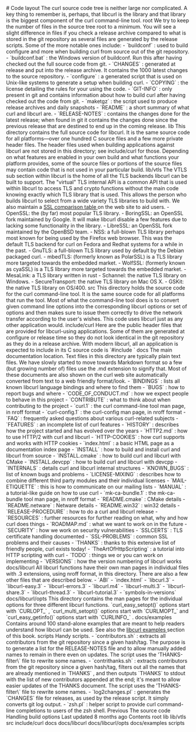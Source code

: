 <a href="layout.html" class="navButton-94f2579c--pageItemWithChildrenNested-2c5d8183--navButtonClickable-161b88ca--navButtonOpened-6a88552e">
</a>
<a href="options.html" class="navButton-94f2579c--pageItemWithChildrenNested-2c5d8183--navButtonClickable-161b88ca">
</a>
<a href="style.html" class="navButton-94f2579c--pageItemWithChildrenNested-2c5d8183--navButtonClickable-161b88ca">
</a>
<a href="contributing.html" class="navButton-94f2579c--pageItemWithChildrenNested-2c5d8183--navButtonClickable-161b88ca">
</a>
<a href="reportvuln.html" class="navButton-94f2579c--pageItemWithChildrenNested-2c5d8183--navButtonClickable-161b88ca">
</a>
<a href="web.html" class="navButton-94f2579c--pageItemWithChildrenNested-2c5d8183--navButtonClickable-161b88ca">
</a>
# <span class="text-4505230f--DisplayH900-bfb998fa--textContentFamily-49a318e1">Code layout</span>
<span class="text-4505230f--UIH300-2063425d--textUIFamily-5ebd8e40--text-8ee2c8b2">
</span>
<span class="text-4505230f--UIH300-2063425d--textUIFamily-5ebd8e40--text-8ee2c8b2">
</span>
<span class="text-4505230f--TextH400-3033861f--textContentFamily-49a318e1">
<span data-key="e038ee27067f4631a61cbd04ca8d24f3">
<span data-offset-key="e038ee27067f4631a61cbd04ca8d24f3:0">The curl source code tree is neither large nor complicated. A key thing to remember is, perhaps, that libcurl is the library and that library is the biggest component of the curl command-line tool.</span>
</span>
</span>
<span class="text-4505230f--HeadingH700-04e1a2a3--textContentFamily-49a318e1">
<span data-key="fb0dda2f9409439cadeb7ffb2796c7d3">
<span data-offset-key="fb0dda2f9409439cadeb7ffb2796c7d3:0">root</span>
</span>
</span>
<span class="text-4505230f--TextH400-3033861f--textContentFamily-49a318e1">
<span data-key="2fc370be7ca1413896167d45090ab6d9">
<span data-offset-key="2fc370be7ca1413896167d45090ab6d9:0">We try to keep the number of files in the source tree root to a minimum. You will see a slight difference in files if you check a release archive compared to what is stored in the git repository as several files are generated by the release scripts.</span>
</span>
</span>
<span class="text-4505230f--TextH400-3033861f--textContentFamily-49a318e1">
<span data-key="2344531c3fb145dd85fd77c2c711bd63">
<span data-offset-key="2344531c3fb145dd85fd77c2c711bd63:0">Some of the more notable ones include:</span>
</span>
</span>- <span class="text-4505230f--TextH400-3033861f--textContentFamily-49a318e1">
<span data-key="f560f86372064dada3a466a266e0edab">
<span data-offset-key="f560f86372064dada3a466a266e0edab:0">`buildconf`</span>
<span data-offset-key="f560f86372064dada3a466a266e0edab:1">: used to build configure and more when</span>
</span>
</span>  <span class="text-4505230f--TextH400-3033861f--textContentFamily-49a318e1">
<span data-key="50c876cde55f478b9b293fa397695633">
<span data-offset-key="50c876cde55f478b9b293fa397695633:0">building curl from source out of the git repository.</span>
</span>
</span>- <span class="text-4505230f--TextH400-3033861f--textContentFamily-49a318e1">
<span data-key="a4dbd7f6f9464135be71a942e246f5f5">
<span data-offset-key="a4dbd7f6f9464135be71a942e246f5f5:0">`buildconf.bat`</span>
<span data-offset-key="a4dbd7f6f9464135be71a942e246f5f5:1">: the Windows version of buildconf. Run this after having</span>
</span>
</span>  <span class="text-4505230f--TextH400-3033861f--textContentFamily-49a318e1">
<span data-key="ea35580ef28f4fbd881106b12a2aefe5">
<span data-offset-key="ea35580ef28f4fbd881106b12a2aefe5:0">checked out the full source code from git.</span>
</span>
</span>- <span class="text-4505230f--TextH400-3033861f--textContentFamily-49a318e1">
<span data-key="35e3e4d164864e27bc7177e0382d5ccc">
<span data-offset-key="35e3e4d164864e27bc7177e0382d5ccc:0">`CHANGES`</span>
<span data-offset-key="35e3e4d164864e27bc7177e0382d5ccc:1">: generated at release and put into the release archive. It</span>
</span>
</span>  <span class="text-4505230f--TextH400-3033861f--textContentFamily-49a318e1">
<span data-key="ac7022f3443747619df5d06668679732">
<span data-offset-key="ac7022f3443747619df5d06668679732:0">contains the 1000 latest changes to the source repository.</span>
</span>
</span>- <span class="text-4505230f--TextH400-3033861f--textContentFamily-49a318e1">
<span data-key="2e84e255794a47f4a40c7b781efeb52c">
<span data-offset-key="2e84e255794a47f4a40c7b781efeb52c:0">`configure`</span>
<span data-offset-key="2e84e255794a47f4a40c7b781efeb52c:1">: a generated script that is used on Unix-like systems to</span>
</span>
</span>  <span class="text-4505230f--TextH400-3033861f--textContentFamily-49a318e1">
<span data-key="ab985409b2c0462db6a52f68c8796cf4">
<span data-offset-key="ab985409b2c0462db6a52f68c8796cf4:0">generate a setup when building curl.</span>
</span>
</span>- <span class="text-4505230f--TextH400-3033861f--textContentFamily-49a318e1">
<span data-key="6528699f2f304a02a3735c351b9a4e4c">
<span data-offset-key="6528699f2f304a02a3735c351b9a4e4c:0">`COPYING`</span>
<span data-offset-key="6528699f2f304a02a3735c351b9a4e4c:1">: the license detailing the rules for your using the code.</span>
</span>
</span>- <span class="text-4505230f--TextH400-3033861f--textContentFamily-49a318e1">
<span data-key="317e57f5ec4d4fec8e1b81afe23536a6">
<span data-offset-key="317e57f5ec4d4fec8e1b81afe23536a6:0">`GIT-INFO`</span>
<span data-offset-key="317e57f5ec4d4fec8e1b81afe23536a6:1">: only present in git and contains information about how to</span>
</span>
</span>  <span class="text-4505230f--TextH400-3033861f--textContentFamily-49a318e1">
<span data-key="bdd54bd54cd34f68b818421c1d408029">
<span data-offset-key="bdd54bd54cd34f68b818421c1d408029:0">build curl after having checked out the code from git.</span>
</span>
</span>- <span class="text-4505230f--TextH400-3033861f--textContentFamily-49a318e1">
<span data-key="c273a737788749dcae589f2699c67db1">
<span data-offset-key="c273a737788749dcae589f2699c67db1:0">`maketgz`</span>
<span data-offset-key="c273a737788749dcae589f2699c67db1:1">: the script used to produce release archives and daily snapshots</span>
</span>
</span>- <span class="text-4505230f--TextH400-3033861f--textContentFamily-49a318e1">
<span data-key="0c7d0d9537664ea9b31b12e426711521">
<span data-offset-key="0c7d0d9537664ea9b31b12e426711521:0">`README`</span>
<span data-offset-key="0c7d0d9537664ea9b31b12e426711521:1">: a short summary of what curl and libcurl are.</span>
</span>
</span>- <span class="text-4505230f--TextH400-3033861f--textContentFamily-49a318e1">
<span data-key="e0de21d9d0c1456bbcfbc3b0777d1a40">
<span data-offset-key="e0de21d9d0c1456bbcfbc3b0777d1a40:0">`RELEASE-NOTES`</span>
<span data-offset-key="e0de21d9d0c1456bbcfbc3b0777d1a40:1">: contains the changes done for the latest release; when</span>
</span>
</span>  <span class="text-4505230f--TextH400-3033861f--textContentFamily-49a318e1">
<span data-key="2f0a965c432e47538ffd74f66f7e17db">
<span data-offset-key="2f0a965c432e47538ffd74f66f7e17db:0">found in git it contains the changes done since the previous release that</span>
</span>
</span>  <span class="text-4505230f--TextH400-3033861f--textContentFamily-49a318e1">
<span data-key="d85695f745a94bfa8f827a99217e7f0b">
<span data-offset-key="d85695f745a94bfa8f827a99217e7f0b:0">are destined to end up in the coming release.</span>
</span>
</span>
<span class="text-4505230f--HeadingH700-04e1a2a3--textContentFamily-49a318e1">
<span data-key="41ef91e489ee4ce78306e2535ac1cf24">
<span data-offset-key="41ef91e489ee4ce78306e2535ac1cf24:0">lib</span>
</span>
</span>
<span class="text-4505230f--TextH400-3033861f--textContentFamily-49a318e1">
<span data-key="cb59afd4d4604cab85bf11738a2fc067">
<span data-offset-key="cb59afd4d4604cab85bf11738a2fc067:0">This directory contains the full source code for libcurl. It is the same source code for all platforms—over one hundred C source files and a few more private header files. The header files used when building applications against libcurl are not stored in this directory; see include/curl for those.</span>
</span>
</span>
<span class="text-4505230f--TextH400-3033861f--textContentFamily-49a318e1">
<span data-key="ac4fb2d73da247469518a10b457d7103">
<span data-offset-key="ac4fb2d73da247469518a10b457d7103:0">Depending on what features are enabled in your own build and what functions your platform provides, some of the source files or portions of the source files may contain code that is not used in your particular build.</span>
</span>
</span>
<span class="text-4505230f--HeadingH700-04e1a2a3--textContentFamily-49a318e1">
<span data-key="84488f0efc9c4991a7e38c1f42ece2d2">
<span data-offset-key="84488f0efc9c4991a7e38c1f42ece2d2:0">lib/vtls</span>
</span>
</span>
<span class="text-4505230f--TextH400-3033861f--textContentFamily-49a318e1">
<span data-key="fea0ac3f8c1048b4adbe4c7f354601cf">
<span data-offset-key="fea0ac3f8c1048b4adbe4c7f354601cf:0">The VTLS sub section within libcurl is the home of all the TLS backends libcurl can be built to support. The "virtual" TLS internal API is a common API that is used within libcurl to access TLS and crypto functions without the main code knowing exactly which TLS library that is used. This allows the person who builds libcurl to select from a wide variety TLS libraries to build with.</span>
</span>
</span>
<span class="text-4505230f--TextH400-3033861f--textContentFamily-49a318e1">
<span data-key="762c62be310d49dd86d6316f65214262">
<span data-offset-key="762c62be310d49dd86d6316f65214262:0">We also maintain a </span>
</span>
<a href="https://curl.se/docs/ssl-compared.html" class="link-a079aa82--primary-53a25e66--link-faf6c434">
<span data-key="f046bc12f0514955b82923d3aea8d788">
<span data-offset-key="f046bc12f0514955b82923d3aea8d788:0">SSL comparison table</span>
</span>
</a>
<span data-key="879bf5ed835d4b469b8aeed516f249dd">
<span data-offset-key="879bf5ed835d4b469b8aeed516f249dd:0"> on the web site to aid users.</span>
</span>
</span>- <span class="text-4505230f--TextH400-3033861f--textContentFamily-49a318e1">
<span data-key="33d3bea581f84bb68232ac1a160f99c7">
<span data-offset-key="33d3bea581f84bb68232ac1a160f99c7:0">OpenSSL: the (by far) most popular TLS library.</span>
</span>
</span>- <span class="text-4505230f--TextH400-3033861f--textContentFamily-49a318e1">
<span data-key="eb4f9bff9f434e51b8cacad855987ff3">
<span data-offset-key="eb4f9bff9f434e51b8cacad855987ff3:0">BoringSSL: an OpenSSL fork maintained by Google. It will make libcurl disable a</span>
</span>
</span>  <span class="text-4505230f--TextH400-3033861f--textContentFamily-49a318e1">
<span data-key="39010d9c576a4926b84f0c7d03b5d88c">
<span data-offset-key="39010d9c576a4926b84f0c7d03b5d88c:0">few features due to lacking some functionality in the library.</span>
</span>
</span>- <span class="text-4505230f--TextH400-3033861f--textContentFamily-49a318e1">
<span data-key="afe2266b4795436488d8ad892f0725e0">
<span data-offset-key="afe2266b4795436488d8ad892f0725e0:0">LibreSSL: an OpenSSL fork maintained by the OpenBSD team.</span>
</span>
</span>- <span class="text-4505230f--TextH400-3033861f--textContentFamily-49a318e1">
<span data-key="e3e1d95e31ce4aa88cdfb5db7eb2213e">
<span data-offset-key="e3e1d95e31ce4aa88cdfb5db7eb2213e:0">NSS: a full-blown TLS library perhaps most known for being used by the</span>
</span>
</span>  <span class="text-4505230f--TextH400-3033861f--textContentFamily-49a318e1">
<span data-key="0652038578b9479992c00c28c07965d7">
<span data-offset-key="0652038578b9479992c00c28c07965d7:0">Firefox web browser. This was the default TLS backend for curl on Fedora and</span>
</span>
</span>  <span class="text-4505230f--TextH400-3033861f--textContentFamily-49a318e1">
<span data-key="3e1750912f5241fb89ddf53a6c32d54c">
<span data-offset-key="3e1750912f5241fb89ddf53a6c32d54c:0">Redhat systems for a while in the past.</span>
</span>
</span>- <span class="text-4505230f--TextH400-3033861f--textContentFamily-49a318e1">
<span data-key="e20ea7948af64189ad2741f457b8b496">
<span data-offset-key="e20ea7948af64189ad2741f457b8b496:0">GnuTLS: a full-blown TLS library used by default by the Debian packaged curl.</span>
</span>
</span>- <span class="text-4505230f--TextH400-3033861f--textContentFamily-49a318e1">
<span data-key="f59c0ac55f4842ffbb87965b762afaa3">
<span data-offset-key="f59c0ac55f4842ffbb87965b762afaa3:0">mbedTLS: (formerly known as PolarSSL) is a TLS library more targeted</span>
</span>
</span>  <span class="text-4505230f--TextH400-3033861f--textContentFamily-49a318e1">
<span data-key="e21d9a97605047189b2df37058f9faff">
<span data-offset-key="e21d9a97605047189b2df37058f9faff:0">towards the embedded market.</span>
</span>
</span>- <span class="text-4505230f--TextH400-3033861f--textContentFamily-49a318e1">
<span data-key="49d6fd6306b84954af49806d9ad91862">
<span data-offset-key="49d6fd6306b84954af49806d9ad91862:0">WolfSSL: (formerly known as cyaSSL) is a TLS library more targeted</span>
</span>
</span>  <span class="text-4505230f--TextH400-3033861f--textContentFamily-49a318e1">
<span data-key="3662fac19e974ab19d69415c9aae279f">
<span data-offset-key="3662fac19e974ab19d69415c9aae279f:0">towards the embedded market.</span>
</span>
</span>- <span class="text-4505230f--TextH400-3033861f--textContentFamily-49a318e1">
<span data-key="bb865113a2e348d080267cd726729b8c">
<span data-offset-key="bb865113a2e348d080267cd726729b8c:0">MesaLink: a TLS library written in rust</span>
</span>
</span>- <span class="text-4505230f--TextH400-3033861f--textContentFamily-49a318e1">
<span data-key="3c63f4963d8649fdbd77c0376a396675">
<span data-offset-key="3c63f4963d8649fdbd77c0376a396675:0">Schannel: the native TLS library on Windows.</span>
</span>
</span>- <span class="text-4505230f--TextH400-3033861f--textContentFamily-49a318e1">
<span data-key="03c0e4b385cd47f0a437ab31b2d2c07c">
<span data-offset-key="03c0e4b385cd47f0a437ab31b2d2c07c:0">SecureTransport: the native TLS library on Mac OS X.</span>
</span>
</span>- <span class="text-4505230f--TextH400-3033861f--textContentFamily-49a318e1">
<span data-key="fae2814653d748e28977da374e5e4a57">
<span data-offset-key="fae2814653d748e28977da374e5e4a57:0">GSKit: the native TLS library on OS/400.</span>
</span>
</span>
<span class="text-4505230f--HeadingH700-04e1a2a3--textContentFamily-49a318e1">
<span data-key="6266ffd050f340eb9b86351e3dd845ab">
<span data-offset-key="6266ffd050f340eb9b86351e3dd845ab:0">src</span>
</span>
</span>
<span class="text-4505230f--TextH400-3033861f--textContentFamily-49a318e1">
<span data-key="e7229fb38c264965b93f825900b57d08">
<span data-offset-key="e7229fb38c264965b93f825900b57d08:0">This directory holds the source code for the curl command-line tool. It is the same source code for all platforms that run the tool.</span>
</span>
</span>
<span class="text-4505230f--TextH400-3033861f--textContentFamily-49a318e1">
<span data-key="171000dea29543ee888796d5c38f66d9">
<span data-offset-key="171000dea29543ee888796d5c38f66d9:0">Most of what the command-line tool does is to convert given command line options into the corresponding libcurl options or set of options and then makes sure to issue them correctly to drive the network transfer according to the user's wishes.</span>
</span>
</span>
<span class="text-4505230f--TextH400-3033861f--textContentFamily-49a318e1">
<span data-key="ede69cc64c3a4914a8bd739759226a75">
<span data-offset-key="ede69cc64c3a4914a8bd739759226a75:0">This code uses libcurl just as any other application would.</span>
</span>
</span>
<span class="text-4505230f--HeadingH700-04e1a2a3--textContentFamily-49a318e1">
<span data-key="a9f924a48efe4df1b34443740aaf9db6">
<span data-offset-key="a9f924a48efe4df1b34443740aaf9db6:0">include/curl</span>
</span>
</span>
<span class="text-4505230f--TextH400-3033861f--textContentFamily-49a318e1">
<span data-key="e9155b7412dc488faa6c25c9717e835f">
<span data-offset-key="e9155b7412dc488faa6c25c9717e835f:0">Here are the public header files that are provided for libcurl-using applications. Some of them are generated at configure or release time so they do not look identical in the git repository as they do in a release archive.</span>
</span>
</span>
<span class="text-4505230f--TextH400-3033861f--textContentFamily-49a318e1">
<span data-key="0f6ebd5536a84e72b22747ae5b595cf4">
<span data-offset-key="0f6ebd5536a84e72b22747ae5b595cf4:0">With modern libcurl, all an application is expected to include in its C source code is </span>
<span data-offset-key="0f6ebd5536a84e72b22747ae5b595cf4:1">`#include <curl/curl.h>`</span>
</span>
</span>
<span class="text-4505230f--HeadingH700-04e1a2a3--textContentFamily-49a318e1">
<span data-key="eb1e7e5fbca2451683429c64abc94d0e">
<span data-offset-key="eb1e7e5fbca2451683429c64abc94d0e:0">docs</span>
</span>
</span>
<span class="text-4505230f--TextH400-3033861f--textContentFamily-49a318e1">
<span data-key="8b3d957bb3a042628595decd84897955">
<span data-offset-key="8b3d957bb3a042628595decd84897955:0">The main documentation location. Text files in this directory are typically plain text files. We have slowly started to move towards Markdown format so a few (but growing number of) files use the .md extension to signify that.</span>
</span>
</span>
<span class="text-4505230f--TextH400-3033861f--textContentFamily-49a318e1">
<span data-key="4a40ef810fce43e787b13cc8954fc98a">
<span data-offset-key="4a40ef810fce43e787b13cc8954fc98a:0">Most of these documents are also shown on the curl web site automatically converted from text to a web friendly format/look.</span>
</span>
</span>- <span class="text-4505230f--TextH400-3033861f--textContentFamily-49a318e1">
<span data-key="2803c99f7a52444f82a1bc4b87422ca9">
<span data-offset-key="2803c99f7a52444f82a1bc4b87422ca9:0">`BINDINGS`</span>
<span data-offset-key="2803c99f7a52444f82a1bc4b87422ca9:1">: lists all known libcurl language bindings and where to find them</span>
</span>
</span>- <span class="text-4505230f--TextH400-3033861f--textContentFamily-49a318e1">
<span data-key="604d33bd62e941efa5584b0f61245f98">
<span data-offset-key="604d33bd62e941efa5584b0f61245f98:0">`BUGS`</span>
<span data-offset-key="604d33bd62e941efa5584b0f61245f98:1">: how to report bugs and where</span>
</span>
</span>- <span class="text-4505230f--TextH400-3033861f--textContentFamily-49a318e1">
<span data-key="7dd27db443c349848f989a2a9c16df18">
<span data-offset-key="7dd27db443c349848f989a2a9c16df18:0">`CODE_OF_CONDUCT.md`</span>
<span data-offset-key="7dd27db443c349848f989a2a9c16df18:1">: how we expect people to behave in this project</span>
</span>
</span>- <span class="text-4505230f--TextH400-3033861f--textContentFamily-49a318e1">
<span data-key="809dabc943bc48de8ba35b663fca0122">
<span data-offset-key="809dabc943bc48de8ba35b663fca0122:0">`CONTRIBUTE`</span>
<span data-offset-key="809dabc943bc48de8ba35b663fca0122:1">: what to think about when contributing to the project</span>
</span>
</span>- <span class="text-4505230f--TextH400-3033861f--textContentFamily-49a318e1">
<span data-key="255ed356b0234210aabbc6dfb502669a">
<span data-offset-key="255ed356b0234210aabbc6dfb502669a:0">`curl.1`</span>
<span data-offset-key="255ed356b0234210aabbc6dfb502669a:1">: the curl command-line tool man page, in nroff format</span>
</span>
</span>- <span class="text-4505230f--TextH400-3033861f--textContentFamily-49a318e1">
<span data-key="4bb7bd86aba146dfba7499663735f96b">
<span data-offset-key="4bb7bd86aba146dfba7499663735f96b:0">`curl-config.1`</span>
<span data-offset-key="4bb7bd86aba146dfba7499663735f96b:1">: the curl-config man page, in nroff format</span>
</span>
</span>- <span class="text-4505230f--TextH400-3033861f--textContentFamily-49a318e1">
<span data-key="24beaa3c9f074fb483ea4ec079b3a271">
<span data-offset-key="24beaa3c9f074fb483ea4ec079b3a271:0">`FAQ`</span>
<span data-offset-key="24beaa3c9f074fb483ea4ec079b3a271:1">: frequently asked questions about various curl-related subjects</span>
</span>
</span>- <span class="text-4505230f--TextH400-3033861f--textContentFamily-49a318e1">
<span data-key="e63329fca34943af93ada57a8166db82">
<span data-offset-key="e63329fca34943af93ada57a8166db82:0">`FEATURES`</span>
<span data-offset-key="e63329fca34943af93ada57a8166db82:1">: an incomplete list of curl features</span>
</span>
</span>- <span class="text-4505230f--TextH400-3033861f--textContentFamily-49a318e1">
<span data-key="04e063457b9e469786142a020697b717">
<span data-offset-key="04e063457b9e469786142a020697b717:0">`HISTORY`</span>
<span data-offset-key="04e063457b9e469786142a020697b717:1">: describes how the project started and has evolved over the years</span>
</span>
</span>- <span class="text-4505230f--TextH400-3033861f--textContentFamily-49a318e1">
<span data-key="e53f07e13e6f4b7394cc661a2ec0c57f">
<span data-offset-key="e53f07e13e6f4b7394cc661a2ec0c57f:0">`HTTP2.md`</span>
<span data-offset-key="e53f07e13e6f4b7394cc661a2ec0c57f:1">: how to use HTTP/2 with curl and libcurl</span>
</span>
</span>- <span class="text-4505230f--TextH400-3033861f--textContentFamily-49a318e1">
<span data-key="0b89ff14ced84ef4b3b3f28d65478abe">
<span data-offset-key="0b89ff14ced84ef4b3b3f28d65478abe:0">`HTTP-COOKIES`</span>
<span data-offset-key="0b89ff14ced84ef4b3b3f28d65478abe:1">: how curl supports and works with HTTP cookies</span>
</span>
</span>- <span class="text-4505230f--TextH400-3033861f--textContentFamily-49a318e1">
<span data-key="b7c1d4e12ebc412c98abc29ded8fe0dc">
<span data-offset-key="b7c1d4e12ebc412c98abc29ded8fe0dc:0">`index.html`</span>
<span data-offset-key="b7c1d4e12ebc412c98abc29ded8fe0dc:1">: a basic HTML page as a documentation index page</span>
</span>
</span>- <span class="text-4505230f--TextH400-3033861f--textContentFamily-49a318e1">
<span data-key="90c434359ea4472da2bd2718c10aa1ff">
<span data-offset-key="90c434359ea4472da2bd2718c10aa1ff:0">`INSTALL`</span>
<span data-offset-key="90c434359ea4472da2bd2718c10aa1ff:1">: how to build and install curl and libcurl from source</span>
</span>
</span>- <span class="text-4505230f--TextH400-3033861f--textContentFamily-49a318e1">
<span data-key="47032f3cdbec42b29cad3ea6ec1e30d8">
<span data-offset-key="47032f3cdbec42b29cad3ea6ec1e30d8:0">`INSTALL.cmake`</span>
<span data-offset-key="47032f3cdbec42b29cad3ea6ec1e30d8:1">: how to build curl and libcurl with CMake</span>
</span>
</span>- <span class="text-4505230f--TextH400-3033861f--textContentFamily-49a318e1">
<span data-key="5d4202ed4b754f82a5054d49660142f2">
<span data-offset-key="5d4202ed4b754f82a5054d49660142f2:0">`INSTALL.devcpp`</span>
<span data-offset-key="5d4202ed4b754f82a5054d49660142f2:1">: how to build curl and libcurl with devcpp</span>
</span>
</span>- <span class="text-4505230f--TextH400-3033861f--textContentFamily-49a318e1">
<span data-key="27107b4590934cbcb7d6b5bbe7ed6323">
<span data-offset-key="27107b4590934cbcb7d6b5bbe7ed6323:0">`INTERNALS`</span>
<span data-offset-key="27107b4590934cbcb7d6b5bbe7ed6323:1">: details curl and libcurl internal structures</span>
</span>
</span>- <span class="text-4505230f--TextH400-3033861f--textContentFamily-49a318e1">
<span data-key="bed7236a8384492c91a9ec86ab151a03">
<span data-offset-key="bed7236a8384492c91a9ec86ab151a03:0">`KNOWN_BUGS`</span>
<span data-offset-key="bed7236a8384492c91a9ec86ab151a03:1">: list of known bugs and problems</span>
</span>
</span>- <span class="text-4505230f--TextH400-3033861f--textContentFamily-49a318e1">
<span data-key="0900cf7563db4300bef93633dae0db6e">
<span data-offset-key="0900cf7563db4300bef93633dae0db6e:0">`LICENSE-MIXING`</span>
<span data-offset-key="0900cf7563db4300bef93633dae0db6e:1">: describes how to combine different third party modules and</span>
</span>
</span>  <span class="text-4505230f--TextH400-3033861f--textContentFamily-49a318e1">
<span data-key="7f1e2e0565264452bb378f2e2d813f49">
<span data-offset-key="7f1e2e0565264452bb378f2e2d813f49:0">their individual licenses</span>
</span>
</span>- <span class="text-4505230f--TextH400-3033861f--textContentFamily-49a318e1">
<span data-key="5f41fbab4b59413a846179cd0ab2afe9">
<span data-offset-key="5f41fbab4b59413a846179cd0ab2afe9:0">`MAIL-ETIQUETTE`</span>
<span data-offset-key="5f41fbab4b59413a846179cd0ab2afe9:1">: this is how to communicate on our mailing lists</span>
</span>
</span>- <span class="text-4505230f--TextH400-3033861f--textContentFamily-49a318e1">
<span data-key="8a5a3e92f09d47f0a61b295f26a7165b">
<span data-offset-key="8a5a3e92f09d47f0a61b295f26a7165b:0">`MANUAL`</span>
<span data-offset-key="8a5a3e92f09d47f0a61b295f26a7165b:1">: a tutorial-like guide on how to use curl</span>
</span>
</span>- <span class="text-4505230f--TextH400-3033861f--textContentFamily-49a318e1">
<span data-key="681de6ea659543d88591d9c33f0c3401">
<span data-offset-key="681de6ea659543d88591d9c33f0c3401:0">`mk-ca-bundle.1`</span>
<span data-offset-key="681de6ea659543d88591d9c33f0c3401:1">: the mk-ca-bundle tool man page, in nroff format</span>
</span>
</span>- <span class="text-4505230f--TextH400-3033861f--textContentFamily-49a318e1">
<span data-key="ee817d95177943f1ba5bc13fad89676a">
<span data-offset-key="ee817d95177943f1ba5bc13fad89676a:0">`README.cmake`</span>
<span data-offset-key="ee817d95177943f1ba5bc13fad89676a:1">: CMake details</span>
</span>
</span>- <span class="text-4505230f--TextH400-3033861f--textContentFamily-49a318e1">
<span data-key="5f45d99b8efb49ce85d9598063b43908">
<span data-offset-key="5f45d99b8efb49ce85d9598063b43908:0">`README.netware`</span>
<span data-offset-key="5f45d99b8efb49ce85d9598063b43908:1">: Netware details</span>
</span>
</span>- <span class="text-4505230f--TextH400-3033861f--textContentFamily-49a318e1">
<span data-key="1236f2dbd02f4345912c1f385575c4eb">
<span data-offset-key="1236f2dbd02f4345912c1f385575c4eb:0">`README.win32`</span>
<span data-offset-key="1236f2dbd02f4345912c1f385575c4eb:1">: win32 details</span>
</span>
</span>- <span class="text-4505230f--TextH400-3033861f--textContentFamily-49a318e1">
<span data-key="487bdf51613f449794c7b97cfe284bef">
<span data-offset-key="487bdf51613f449794c7b97cfe284bef:0">`RELEASE-PROCEDURE`</span>
<span data-offset-key="487bdf51613f449794c7b97cfe284bef:1">: how to do a curl and libcurl release</span>
</span>
</span>- <span class="text-4505230f--TextH400-3033861f--textContentFamily-49a318e1">
<span data-key="52376e705bd14a2fb3b9bd055366f9ad">
<span data-offset-key="52376e705bd14a2fb3b9bd055366f9ad:0">`RESOURCES`</span>
<span data-offset-key="52376e705bd14a2fb3b9bd055366f9ad:1">: further resources for further reading on what, why and how curl</span>
</span>
</span>  <span class="text-4505230f--TextH400-3033861f--textContentFamily-49a318e1">
<span data-key="c4226ce047e5422a8f3dd666a54abb67">
<span data-offset-key="c4226ce047e5422a8f3dd666a54abb67:0">does things</span>
</span>
</span>- <span class="text-4505230f--TextH400-3033861f--textContentFamily-49a318e1">
<span data-key="ab6fff5a7ca840f8adf70b60094f3e0d">
<span data-offset-key="ab6fff5a7ca840f8adf70b60094f3e0d:0">`ROADMAP.md`</span>
<span data-offset-key="ab6fff5a7ca840f8adf70b60094f3e0d:1">: what we want to work on in the future</span>
</span>
</span>- <span class="text-4505230f--TextH400-3033861f--textContentFamily-49a318e1">
<span data-key="c4d2c13fea2e41b9aa0ad603761e1ca8">
<span data-offset-key="c4d2c13fea2e41b9aa0ad603761e1ca8:0">`SECURITY`</span>
<span data-offset-key="c4d2c13fea2e41b9aa0ad603761e1ca8:1">: how we work on security vulnerabilities</span>
</span>
</span>- <span class="text-4505230f--TextH400-3033861f--textContentFamily-49a318e1">
<span data-key="a619374a7bf5485e8c4620a54cd3880f">
<span data-offset-key="a619374a7bf5485e8c4620a54cd3880f:0">`SSLCERTS`</span>
<span data-offset-key="a619374a7bf5485e8c4620a54cd3880f:1">: TLS certificate handling documented</span>
</span>
</span>- <span class="text-4505230f--TextH400-3033861f--textContentFamily-49a318e1">
<span data-key="51e6c8e2c1c042e5acef5e1cd7752321">
<span data-offset-key="51e6c8e2c1c042e5acef5e1cd7752321:0">`SSL-PROBLEMS`</span>
<span data-offset-key="51e6c8e2c1c042e5acef5e1cd7752321:1">: common SSL problems and their causes</span>
</span>
</span>- <span class="text-4505230f--TextH400-3033861f--textContentFamily-49a318e1">
<span data-key="e18401a16d1e443286763b2a696d8d15">
<span data-offset-key="e18401a16d1e443286763b2a696d8d15:0">`THANKS`</span>
<span data-offset-key="e18401a16d1e443286763b2a696d8d15:1">: thanks to this extensive list of friendly people, curl exists today!</span>
</span>
</span>- <span class="text-4505230f--TextH400-3033861f--textContentFamily-49a318e1">
<span data-key="3e87a45df9e343af9cafe95540b81e71">
<span data-offset-key="3e87a45df9e343af9cafe95540b81e71:0">`TheArtOfHttpScripting`</span>
<span data-offset-key="3e87a45df9e343af9cafe95540b81e71:1">: a tutorial into HTTP scripting with curl</span>
</span>
</span>- <span class="text-4505230f--TextH400-3033861f--textContentFamily-49a318e1">
<span data-key="1acba72552c6428e8f65c5889abac1a5">
<span data-offset-key="1acba72552c6428e8f65c5889abac1a5:0">`TODO`</span>
<span data-offset-key="1acba72552c6428e8f65c5889abac1a5:1">: things we or you can work on implementing</span>
</span>
</span>- <span class="text-4505230f--TextH400-3033861f--textContentFamily-49a318e1">
<span data-key="933bce5f62594e39bae29fa6630adef5">
<span data-offset-key="933bce5f62594e39bae29fa6630adef5:0">`VERSIONS`</span>
<span data-offset-key="933bce5f62594e39bae29fa6630adef5:1">: how the version numbering of libcurl works</span>
</span>
</span>
<span class="text-4505230f--HeadingH700-04e1a2a3--textContentFamily-49a318e1">
<span data-key="cae82a9c02bc457084498e5616d6608a">
<span data-offset-key="cae82a9c02bc457084498e5616d6608a:0">docs/libcurl</span>
</span>
</span>
<span class="text-4505230f--TextH400-3033861f--textContentFamily-49a318e1">
<span data-key="6e9b5cdfe5c647d0bf25662b07a01abc">
<span data-offset-key="6e9b5cdfe5c647d0bf25662b07a01abc:0">All libcurl functions have their own man pages in individual files with .3 extensions, using nroff format, in this directory. There are also a few other files that are described below.</span>
</span>
</span>- <span class="text-4505230f--TextH400-3033861f--textContentFamily-49a318e1">
<span data-key="5d3447346b51415e811944d0d51653fc">
<span data-offset-key="5d3447346b51415e811944d0d51653fc:0">`ABI`</span>
</span>
</span>- <span class="text-4505230f--TextH400-3033861f--textContentFamily-49a318e1">
<span data-key="c13fccd8277c43079b15c9ffd9e776c6">
<span data-offset-key="c13fccd8277c43079b15c9ffd9e776c6:0">`index.html`</span>
</span>
</span>- <span class="text-4505230f--TextH400-3033861f--textContentFamily-49a318e1">
<span data-key="25275108c0964621ad371852529747cc">
<span data-offset-key="25275108c0964621ad371852529747cc:0">`libcurl.3`</span>
</span>
</span>- <span class="text-4505230f--TextH400-3033861f--textContentFamily-49a318e1">
<span data-key="dae862378e624b9dbfb52c91f428bf58">
<span data-offset-key="dae862378e624b9dbfb52c91f428bf58:0">`libcurl-easy.3`</span>
</span>
</span>- <span class="text-4505230f--TextH400-3033861f--textContentFamily-49a318e1">
<span data-key="06cb145796494cabb74e844dac6dce25">
<span data-offset-key="06cb145796494cabb74e844dac6dce25:0">`libcurl-errors.3`</span>
</span>
</span>- <span class="text-4505230f--TextH400-3033861f--textContentFamily-49a318e1">
<span data-key="3419d92bd1f747e3a0ae9499e7496e65">
<span data-offset-key="3419d92bd1f747e3a0ae9499e7496e65:0">`libcurl.m4`</span>
</span>
</span>- <span class="text-4505230f--TextH400-3033861f--textContentFamily-49a318e1">
<span data-key="1cbea9c443df4c0895f539568cd0ddec">
<span data-offset-key="1cbea9c443df4c0895f539568cd0ddec:0">`libcurl-multi.3`</span>
</span>
</span>- <span class="text-4505230f--TextH400-3033861f--textContentFamily-49a318e1">
<span data-key="3e3660c5cef9467a85de6b0a33bb3a87">
<span data-offset-key="3e3660c5cef9467a85de6b0a33bb3a87:0">`libcurl-share.3`</span>
</span>
</span>- <span class="text-4505230f--TextH400-3033861f--textContentFamily-49a318e1">
<span data-key="bf76a73dcf85484bac888de8005295e8">
<span data-offset-key="bf76a73dcf85484bac888de8005295e8:0">`libcurl-thread.3`</span>
</span>
</span>- <span class="text-4505230f--TextH400-3033861f--textContentFamily-49a318e1">
<span data-key="86b06f1438f0453c86b4c370766f4bc6">
<span data-offset-key="86b06f1438f0453c86b4c370766f4bc6:0">`libcurl-tutorial.3`</span>
</span>
</span>- <span class="text-4505230f--TextH400-3033861f--textContentFamily-49a318e1">
<span data-key="f1ff46cf720d4f6795b29cba67bcbc53">
<span data-offset-key="f1ff46cf720d4f6795b29cba67bcbc53:0">`symbols-in-versions`</span>
</span>
</span>
<span class="text-4505230f--HeadingH700-04e1a2a3--textContentFamily-49a318e1">
<span data-key="d739733a27b4495fb7f0ae163efb6866">
<span data-offset-key="d739733a27b4495fb7f0ae163efb6866:0">docs/libcurl/opts</span>
</span>
</span>
<span class="text-4505230f--TextH400-3033861f--textContentFamily-49a318e1">
<span data-key="c9ac386dd3cc4cf7919aa7e091627aba">
<span data-offset-key="c9ac386dd3cc4cf7919aa7e091627aba:0">This directory contains the man pages for the individual options for three different libcurl functions.</span>
</span>
</span>
<span class="text-4505230f--TextH400-3033861f--textContentFamily-49a318e1">
<span data-key="2647445f73774c54b52e484ce53fb36b">
<span data-offset-key="2647445f73774c54b52e484ce53fb36b:0">`curl_easy_setopt()`</span>
<span data-offset-key="2647445f73774c54b52e484ce53fb36b:1"> options start with </span>
<span data-offset-key="2647445f73774c54b52e484ce53fb36b:2">`CURLOPT_`</span>
<span data-offset-key="2647445f73774c54b52e484ce53fb36b:3">, </span>
<span data-offset-key="2647445f73774c54b52e484ce53fb36b:4">`curl_multi_setopt()`</span>
<span data-offset-key="2647445f73774c54b52e484ce53fb36b:5"> options start with </span>
<span data-offset-key="2647445f73774c54b52e484ce53fb36b:6">`CURLMOPT_`</span>
<span data-offset-key="2647445f73774c54b52e484ce53fb36b:7"> and </span>
<span data-offset-key="2647445f73774c54b52e484ce53fb36b:8">`curl_easy_getinfo()`</span>
<span data-offset-key="2647445f73774c54b52e484ce53fb36b:9"> options start with </span>
<span data-offset-key="2647445f73774c54b52e484ce53fb36b:10">`CURLINFO_`</span>
<span data-offset-key="2647445f73774c54b52e484ce53fb36b:11">.</span>
</span>
</span>
<span class="text-4505230f--HeadingH700-04e1a2a3--textContentFamily-49a318e1">
<span data-key="eb6909b157524b3387ed7fc62f775f61">
<span data-offset-key="eb6909b157524b3387ed7fc62f775f61:0">docs/examples</span>
</span>
</span>
<span class="text-4505230f--TextH400-3033861f--textContentFamily-49a318e1">
<span data-key="649fec785a2a4197a463ff800252a534">
<span data-offset-key="649fec785a2a4197a463ff800252a534:0">Contains around 100 stand-alone examples that are meant to help readers understand how libcurl can be used.</span>
</span>
</span>
<span class="text-4505230f--TextH400-3033861f--textContentFamily-49a318e1">
<span data-key="d3c40e967c4e43b5af9603a22cdb1a76">
<span data-offset-key="d3c40e967c4e43b5af9603a22cdb1a76:0">See also the </span>
</span>
<a href="https://github.com/bagder/everything-curl/tree/d49a784b3cdbbf6ce1bf6a3983ee54bbd16cc7a0/libcurl-examples.md" class="link-a079aa82--primary-53a25e66--link-faf6c434">
<span data-key="cf19aa3191bd4c1aaf3538ce39ed5911">
<span data-offset-key="cf19aa3191bd4c1aaf3538ce39ed5911:0">libcurl examples</span>
</span>
</a>
<span data-key="aba657951a2f4b14bc9333d02e38f3f1">
<span data-offset-key="aba657951a2f4b14bc9333d02e38f3f1:0"> section of this book.</span>
</span>
</span>
<span class="text-4505230f--HeadingH700-04e1a2a3--textContentFamily-49a318e1">
<span data-key="6504296cc39545549027da02ff1fd304">
<span data-offset-key="6504296cc39545549027da02ff1fd304:0">scripts</span>
</span>
</span>
<span class="text-4505230f--TextH400-3033861f--textContentFamily-49a318e1">
<span data-key="43bd92d7b86a435da095d97ff4a77231">
<span data-offset-key="43bd92d7b86a435da095d97ff4a77231:0">Handy scripts.</span>
</span>
</span>- <span class="text-4505230f--TextH400-3033861f--textContentFamily-49a318e1">
<span data-key="8f6102e367e5467ab8ebf11b165a1d41">
<span data-offset-key="8f6102e367e5467ab8ebf11b165a1d41:0">`contributors.sh`</span>
<span data-offset-key="8f6102e367e5467ab8ebf11b165a1d41:1">: extracts all contributors from the git repository since a</span>
</span>
</span>  <span class="text-4505230f--TextH400-3033861f--textContentFamily-49a318e1">
<span data-key="cdc862543b654586b3df7606e2731719">
<span data-offset-key="cdc862543b654586b3df7606e2731719:0">given hash/tag. The purpose is to generate a list for the RELEASE-NOTES file</span>
</span>
</span>  <span class="text-4505230f--TextH400-3033861f--textContentFamily-49a318e1">
<span data-key="041493cc85b84e239cb715f6c7f2216d">
<span data-offset-key="041493cc85b84e239cb715f6c7f2216d:0">and to allow manually added names to remain in there even on updates. The</span>
</span>
</span>  <span class="text-4505230f--TextH400-3033861f--textContentFamily-49a318e1">
<span data-key="af512a5ae63e430db1a7aabeb52e6b24">
<span data-offset-key="af512a5ae63e430db1a7aabeb52e6b24:0">script uses the 'THANKS-filter\` file to rewrite some names. </span>
</span>
</span>- <span class="text-4505230f--TextH400-3033861f--textContentFamily-49a318e1">
<span data-key="dfd8a0685e4b4e648be3cdd1adb1f980">
<span data-offset-key="dfd8a0685e4b4e648be3cdd1adb1f980:0">`contrithanks.sh`</span>
<span data-offset-key="dfd8a0685e4b4e648be3cdd1adb1f980:1">: extracts contributors from the git repository since a</span>
</span>
</span>  <span class="text-4505230f--TextH400-3033861f--textContentFamily-49a318e1">
<span data-key="fbc579312ab943f68269b38dbfe9519d">
<span data-offset-key="fbc579312ab943f68269b38dbfe9519d:0">given hash/tag, filters out all the names that are already mentioned in</span>
</span>
</span>  <span class="text-4505230f--TextH400-3033861f--textContentFamily-49a318e1">
<span data-key="a79d6c55154b431880a9b2181a7b9171">
<span data-offset-key="a79d6c55154b431880a9b2181a7b9171:0">`THANKS`</span>
<span data-offset-key="a79d6c55154b431880a9b2181a7b9171:1">, and then outputs </span>
<span data-offset-key="a79d6c55154b431880a9b2181a7b9171:2">`THANKS`</span>
<span data-offset-key="a79d6c55154b431880a9b2181a7b9171:3"> to stdout with the list of new</span>
</span>
</span>  <span class="text-4505230f--TextH400-3033861f--textContentFamily-49a318e1">
<span data-key="b06b5e93f8894ba7a1885a75a35ea4f3">
<span data-offset-key="b06b5e93f8894ba7a1885a75a35ea4f3:0">contributors appended at the end; it's meant to allow easier updates of the THANKS</span>
</span>
</span>  <span class="text-4505230f--TextH400-3033861f--textContentFamily-49a318e1">
<span data-key="679f3ce723884523a4e1dbef77be652e">
<span data-offset-key="679f3ce723884523a4e1dbef77be652e:0">document. The script uses the 'THANKS-filter\` file to rewrite some names.</span>
</span>
</span>- <span class="text-4505230f--TextH400-3033861f--textContentFamily-49a318e1">
<span data-key="7ae3a96143984b21ab481f4ca6505135">
<span data-offset-key="7ae3a96143984b21ab481f4ca6505135:0">`log2changes.pl`</span>
<span data-offset-key="7ae3a96143984b21ab481f4ca6505135:1">: generates the </span>
<span data-offset-key="7ae3a96143984b21ab481f4ca6505135:2">`CHANGES`</span>
<span data-offset-key="7ae3a96143984b21ab481f4ca6505135:3"> file for releases, as used by the</span>
</span>
</span>  <span class="text-4505230f--TextH400-3033861f--textContentFamily-49a318e1">
<span data-key="1a02cbea277e4442985a4a9fce821f80">
<span data-offset-key="1a02cbea277e4442985a4a9fce821f80:0">release script. It simply converts git log output.</span>
</span>
</span>- <span class="text-4505230f--TextH400-3033861f--textContentFamily-49a318e1">
<span data-key="d1c95faa16934a9c8d51855585490df7">
<span data-offset-key="d1c95faa16934a9c8d51855585490df7:0">`zsh.pl`</span>
<span data-offset-key="d1c95faa16934a9c8d51855585490df7:1">: helper script to provide curl command-line completions to users of</span>
</span>
</span>  <span class="text-4505230f--TextH400-3033861f--textContentFamily-49a318e1">
<span data-key="5abd27e4bd744d379b5cb9212cc84bfd">
<span data-offset-key="5abd27e4bd744d379b5cb9212cc84bfd:0">the zsh shell.</span>
</span>
</span>
<a href="../source.html" class="reset-3c756112--card-6570f064--whiteCard-fff091a4--cardPrevious-56a5e674">
</a>
<span class="text-4505230f--TextH200-a3425406--textContentFamily-49a318e1">Previous</span>
<span class="text-4505230f--UIH400-4e41e82a--textContentFamily-49a318e1">The source code</span>
<a href="options.html" class="reset-3c756112--card-6570f064--whiteCard-fff091a4--cardNext-19241c42">
</a>
<span class="text-4505230f--UIH400-4e41e82a--textContentFamily-49a318e1">Handling build options</span>
<span class="text-4505230f--TextH200-a3425406--textContentFamily-49a318e1">Last updated 8 months ago</span>
<span class="text-4505230f--InfoH100-1e92e1d1--textContentFamily-49a318e1">Contents</span>
<a href="layout.html#root" class="reset-3c756112--menuItem-aa02f6ec--menuItemLight-757d5235--menuItemInline-173bdf97--pageTocItem-f4427024">
</a>
<span class="text-4505230f--UIH300-2063425d--textContentFamily-49a318e1">
<span class="text-4505230f--UIH200-50ead35f--textContentFamily-49a318e1">root</span>
</span>
<a href="layout.html#lib" class="reset-3c756112--menuItem-aa02f6ec--menuItemLight-757d5235--menuItemInline-173bdf97--pageTocItem-f4427024">
</a>
<span class="text-4505230f--UIH300-2063425d--textContentFamily-49a318e1">
<span class="text-4505230f--UIH200-50ead35f--textContentFamily-49a318e1">lib</span>
</span>
<a href="layout.html#lib-vtls" class="reset-3c756112--menuItem-aa02f6ec--menuItemLight-757d5235--menuItemInline-173bdf97--pageTocItem-f4427024">
</a>
<span class="text-4505230f--UIH300-2063425d--textContentFamily-49a318e1">
<span class="text-4505230f--UIH200-50ead35f--textContentFamily-49a318e1">lib/vtls</span>
</span>
<a href="layout.html#src" class="reset-3c756112--menuItem-aa02f6ec--menuItemLight-757d5235--menuItemInline-173bdf97--pageTocItem-f4427024">
</a>
<span class="text-4505230f--UIH300-2063425d--textContentFamily-49a318e1">
<span class="text-4505230f--UIH200-50ead35f--textContentFamily-49a318e1">src</span>
</span>
<a href="layout.html#include-curl" class="reset-3c756112--menuItem-aa02f6ec--menuItemLight-757d5235--menuItemInline-173bdf97--pageTocItem-f4427024">
</a>
<span class="text-4505230f--UIH300-2063425d--textContentFamily-49a318e1">
<span class="text-4505230f--UIH200-50ead35f--textContentFamily-49a318e1">include/curl</span>
</span>
<a href="layout.html#docs" class="reset-3c756112--menuItem-aa02f6ec--menuItemLight-757d5235--menuItemInline-173bdf97--pageTocItem-f4427024">
</a>
<span class="text-4505230f--UIH300-2063425d--textContentFamily-49a318e1">
<span class="text-4505230f--UIH200-50ead35f--textContentFamily-49a318e1">docs</span>
</span>
<a href="layout.html#docs-libcurl" class="reset-3c756112--menuItem-aa02f6ec--menuItemLight-757d5235--menuItemInline-173bdf97--pageTocItem-f4427024">
</a>
<span class="text-4505230f--UIH300-2063425d--textContentFamily-49a318e1">
<span class="text-4505230f--UIH200-50ead35f--textContentFamily-49a318e1">docs/libcurl</span>
</span>
<a href="layout.html#docs-libcurl-opts" class="reset-3c756112--menuItem-aa02f6ec--menuItemLight-757d5235--menuItemInline-173bdf97--pageTocItem-f4427024">
</a>
<span class="text-4505230f--UIH300-2063425d--textContentFamily-49a318e1">
<span class="text-4505230f--UIH200-50ead35f--textContentFamily-49a318e1">docs/libcurl/opts</span>
</span>
<a href="layout.html#docs-examples" class="reset-3c756112--menuItem-aa02f6ec--menuItemLight-757d5235--menuItemInline-173bdf97--pageTocItem-f4427024">
</a>
<span class="text-4505230f--UIH300-2063425d--textContentFamily-49a318e1">
<span class="text-4505230f--UIH200-50ead35f--textContentFamily-49a318e1">docs/examples</span>
</span>
<a href="layout.html#scripts" class="reset-3c756112--menuItem-aa02f6ec--menuItemLight-757d5235--menuItemInline-173bdf97--pageTocItem-f4427024">
</a>
<span class="text-4505230f--UIH300-2063425d--textContentFamily-49a318e1">
<span class="text-4505230f--UIH200-50ead35f--textContentFamily-49a318e1">scripts</span>
</span>
